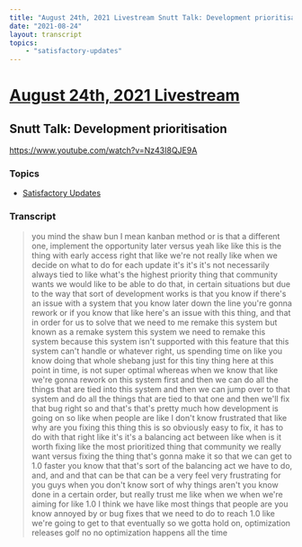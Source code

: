 ```yaml
---
title: "August 24th, 2021 Livestream Snutt Talk: Development prioritisation"
date: "2021-08-24"
layout: transcript
topics:
    - "satisfactory-updates"
---
```

# [August 24th, 2021 Livestream](../2021-08-24.md)
## Snutt Talk: Development prioritisation
https://www.youtube.com/watch?v=Nz43I8QJE9A

### Topics
* [Satisfactory Updates](../topics/satisfactory-updates.md)

### Transcript

> you mind the shaw bun I mean kanban method or is that a different one, implement the opportunity later versus yeah like like this is the thing with early access right that like we're not really like when we decide on what to do for each update it's it's it's not necessarily always tied to like what's the highest priority thing that community wants we would like to be able to do that, in certain situations but due to the way that sort of development works is that you know if there's an issue with a system that you know later down the line you're gonna rework or if you know that like here's an issue with this thing, and that in order for us to solve that we need to me remake this system but known as a remake system this system we need to remake this system because this system isn't supported with this feature that this system can't handle or whatever right, us spending time on like you know doing that whole shebang just for this tiny thing here at this point in time, is not super optimal whereas when we know that like we're gonna rework on this system first and then we can do all the things that are tied into this system and then we can jump over to that system and do all the things that are tied to that one and then we'll fix that bug right so and that's that's pretty much how development is going on so like when people are like I don't know frustrated that like why are you fixing this thing this is so obviously easy to fix, it has to do with that right like it's it's a balancing act between like when is it worth fixing like the most prioritized thing that community we really want versus fixing the thing that's gonna make it so that we can get to 1.0 faster you know that that's sort of the balancing act we have to do, and, and and that can be that can be a very feel very frustrating for you guys when you don't know sort of why things aren't you know done in a certain order, but really trust me like when we when we're aiming for like 1.0 I think we have like most things that people are you know annoyed by or bug fixes that we need to do to reach 1.0 like we're going to get to that eventually so we gotta hold on, optimization releases golf no no optimization happens all the time
